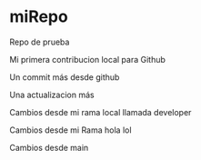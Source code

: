 # miRepo
Repo de prueba

Mi primera contribucion local para Github


Un commit más desde github


Una actualizacion más


Cambios desde mi rama local llamada developer



Cambios desde mi Rama hola lol



Cambios desde main